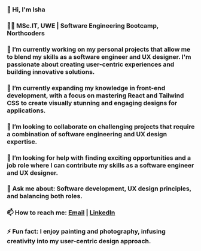 ### 👋 Hi, I'm Isha

### 👩‍🎓 MSc.IT, UWE | Software Engineering Bootcamp, Northcoders

### 🔭 I’m currently working on my personal projects that allow me to blend my skills as a software engineer and UX designer. I'm passionate about creating user-centric experiences and building innovative solutions.

### 🌱 I’m currently expanding my knowledge in front-end development, with a focus on mastering React and Tailwind CSS to create visually stunning and engaging designs for applications.

### 👯 I’m looking to collaborate on challenging projects that require a combination of software engineering and UX design expertise. 

### 🤔 I’m looking for help with finding exciting opportunities and a job role where I can contribute my skills as a software engineer and UX designer.

### 💬 Ask me about: Software development, UX design principles, and balancing both roles.

### 📫 How to reach me: [Email](mailto:isha.zimba@gmail.com) | [LinkedIn](https://www.linkedin.com/in/isha-tamang/) 

### ⚡ Fun fact: I enjoy painting and photography, infusing creativity into my user-centric design approach.
